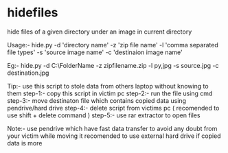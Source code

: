 # hidefiles
hide files of a given directory under an image in current directory 

Usage:-
       hide.py -d 'directory name' -z 'zip file name' -l 'comma separated file types' -s 'source image name' -c 'destinaion image name'

Eg:-   hide.py -d C:\FolderName -z zipfilename.zip -l py,jpg -s source.jpg -c destination.jpg

Tip:- 
use this script to stole data from others laptop without knowing to them 
step-1:- copy this script in victim pc 
step-2:- run the file using cmd 
step-3:- move destinaton file which contains copied data  using pendrive/hard drive 
step-4:- delete script from victims pc ( recomended to use shift + delete command )
step-5:- use rar extractor to open files

Note:- use pendrive which have fast data transfer to avoid any doubt from your victim while moving 
       it recomended to use external hard drive if copied data is more

